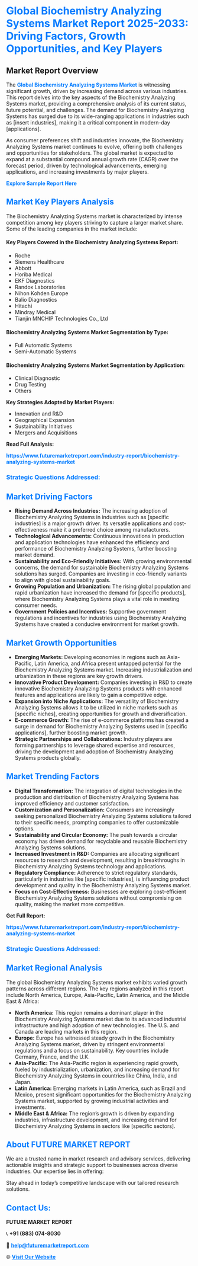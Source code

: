 <h1 style="color: #007BFF;">Global Biochemistry Analyzing Systems Market Report 2025-2033: Driving Factors, Growth Opportunities, and Key Players</h1>

<section id="overview">
<h2>Market Report Overview</h2>
<p>The <a href="https://www.futuremarketreport.com/industry-report/biochemistry-analyzing-systems-market" style="color: #007BFF; text-decoration: none;"><strong>Global Biochemistry Analyzing Systems Market</strong></a> is witnessing significant growth, driven by increasing demand across various industries. This report delves into the key aspects of the Biochemistry Analyzing Systems market, providing a comprehensive analysis of its current status, future potential, and challenges. The demand for Biochemistry Analyzing Systems has surged due to its wide-ranging applications in industries such as [insert industries], making it a critical component in modern-day [applications].</p>
<p>As consumer preferences shift and industries innovate, the Biochemistry Analyzing Systems market continues to evolve, offering both challenges and opportunities for stakeholders. The global market is expected to expand at a substantial compound annual growth rate (CAGR) over the forecast period, driven by technological advancements, emerging applications, and increasing investments by major players.</p>
</section>

<section id="overview">
<p><a href="https://www.futuremarketreport.com/request-sample/reportId=57221" style="color: #007BFF; text-decoration: none;"><strong>Explore Sample Report Here</strong></a></p>
</section>

<section id="key-players">
<h2 style="color: #007BFF;">Market Key Players Analysis</h2>
<p>The Biochemistry Analyzing Systems market is characterized by intense competition among key players striving to capture a larger market share. Some of the leading companies in the market include:</p>
<h4>Key Players Covered in the Biochemistry Analyzing Systems Report:</h4>
<ul><li>Roche</li><li>Siemens Healthcare</li><li>Abbott</li><li>Horiba Medical</li><li>EKF Diagnostics</li><li>Randox Laboratories</li><li>Nihon Kohden Europe</li><li>Balio Diagnostics</li><li>Hitachi</li><li>Mindray Medical</li><li>Tianjin MNCHIP Technologies Co., Ltd</li></ul>
<h4>Biochemistry Analyzing Systems Market Segmentation by Type:</h4>
<ul><li>Full Automatic Systems</li><li>Semi-Automatic Systems</li></ul>

<h4>Biochemistry Analyzing Systems Market Segmentation by Application:</h4>
<ul><li>Clinical Diagnostic</li><li>Drug Testing</li><li>Others</li></ul>
<p><strong>Key Strategies Adopted by Market Players:</strong></p>
<ul>
<li>Innovation and R&D</li>
<li>Geographical Expansion</li>
<li>Sustainability Initiatives</li>
<li>Mergers and Acquisitions</li>
</ul>
</section>

<section>
<p><strong>Read Full Analysis: </strong></p><a href="https://www.futuremarketreport.com/industry-report/biochemistry-analyzing-systems-market" style="color: #007BFF; text-decoration: none;"><strong>https://www.futuremarketreport.com/industry-report/biochemistry-analyzing-systems-market</strong></a>
<h3 style="color: #007BFF;">Strategic Questions Addressed:</h3>
</section>

<section id="driving-factors">
<h2 style="color: #007BFF;">Market Driving Factors</h2>
<ul>
<li><strong>Rising Demand Across Industries:</strong> The increasing adoption of Biochemistry Analyzing Systems in industries such as [specific industries] is a major growth driver. Its versatile applications and cost-effectiveness make it a preferred choice among manufacturers.</li>
<li><strong>Technological Advancements:</strong> Continuous innovations in production and application technologies have enhanced the efficiency and performance of Biochemistry Analyzing Systems, further boosting market demand.</li>
<li><strong>Sustainability and Eco-Friendly Initiatives:</strong> With growing environmental concerns, the demand for sustainable Biochemistry Analyzing Systems solutions has surged. Companies are investing in eco-friendly variants to align with global sustainability goals.</li>
<li><strong>Growing Population and Urbanization:</strong> The rising global population and rapid urbanization have increased the demand for [specific products], where Biochemistry Analyzing Systems plays a vital role in meeting consumer needs.</li>
<li><strong>Government Policies and Incentives:</strong> Supportive government regulations and incentives for industries using Biochemistry Analyzing Systems have created a conducive environment for market growth.</li>
</ul>
</section>

<section id="growth-opportunities">
<h2 style="color: #007BFF;">Market Growth Opportunities</h2>
<ul>
<li><strong>Emerging Markets:</strong> Developing economies in regions such as Asia-Pacific, Latin America, and Africa present untapped potential for the Biochemistry Analyzing Systems market. Increasing industrialization and urbanization in these regions are key growth drivers.</li>
<li><strong>Innovative Product Development:</strong> Companies investing in R&D to create innovative Biochemistry Analyzing Systems products with enhanced features and applications are likely to gain a competitive edge.</li>
<li><strong>Expansion into Niche Applications:</strong> The versatility of Biochemistry Analyzing Systems allows it to be utilized in niche markets such as [specific niches], creating opportunities for growth and diversification.</li>
<li><strong>E-commerce Growth:</strong> The rise of e-commerce platforms has created a surge in demand for Biochemistry Analyzing Systems used in [specific applications], further boosting market growth.</li>
<li><strong>Strategic Partnerships and Collaborations:</strong> Industry players are forming partnerships to leverage shared expertise and resources, driving the development and adoption of Biochemistry Analyzing Systems products globally.</li>
</ul>
</section>

<section id="trending-factors">
<h2 style="color: #007BFF;">Market Trending Factors</h2>
<ul>
<li><strong>Digital Transformation:</strong> The integration of digital technologies in the production and distribution of Biochemistry Analyzing Systems has improved efficiency and customer satisfaction.</li>
<li><strong>Customization and Personalization:</strong> Consumers are increasingly seeking personalized Biochemistry Analyzing Systems solutions tailored to their specific needs, prompting companies to offer customizable options.</li>
<li><strong>Sustainability and Circular Economy:</strong> The push towards a circular economy has driven demand for recyclable and reusable Biochemistry Analyzing Systems solutions.</li>
<li><strong>Increased Investment in R&D:</strong> Companies are allocating significant resources to research and development, resulting in breakthroughs in Biochemistry Analyzing Systems technology and applications.</li>
<li><strong>Regulatory Compliance:</strong> Adherence to strict regulatory standards, particularly in industries like [specific industries], is influencing product development and quality in the Biochemistry Analyzing Systems market.</li>
<li><strong>Focus on Cost-Effectiveness:</strong> Businesses are exploring cost-efficient Biochemistry Analyzing Systems solutions without compromising on quality, making the market more competitive.</li>
</ul>
</section>

<section>
<p><strong>Get Full Report: </strong></p><a href="https://www.futuremarketreport.com/industry-report/biochemistry-analyzing-systems-market" style="color: #007BFF; text-decoration: none;"><strong>https://www.futuremarketreport.com/industry-report/biochemistry-analyzing-systems-market</strong></a>
<h3 style="color: #007BFF;">Strategic Questions Addressed:</h3>
</section>


<section id="regional-analysis">
<h2 style="color: #007BFF;">Market Regional Analysis</h2>
<p>The global Biochemistry Analyzing Systems market exhibits varied growth patterns across different regions. The key regions analyzed in this report include North America, Europe, Asia-Pacific, Latin America, and the Middle East & Africa:</p>
<ul>
<li><strong>North America:</strong> This region remains a dominant player in the Biochemistry Analyzing Systems market due to its advanced industrial infrastructure and high adoption of new technologies. The U.S. and Canada are leading markets in this region.</li>
<li><strong>Europe:</strong> Europe has witnessed steady growth in the Biochemistry Analyzing Systems market, driven by stringent environmental regulations and a focus on sustainability. Key countries include Germany, France, and the U.K.</li>
<li><strong>Asia-Pacific:</strong> The Asia-Pacific region is experiencing rapid growth, fueled by industrialization, urbanization, and increasing demand for Biochemistry Analyzing Systems in countries like China, India, and Japan.</li>
<li><strong>Latin America:</strong> Emerging markets in Latin America, such as Brazil and Mexico, present significant opportunities for the Biochemistry Analyzing Systems market, supported by growing industrial activities and investments.</li>
<li><strong>Middle East & Africa:</strong> The region’s growth is driven by expanding industries, infrastructure development, and increasing demand for Biochemistry Analyzing Systems in sectors like [specific sectors].</li>
</ul>
</section>

<footer>
<h2 style="color: #007BFF;">About FUTURE MARKET REPORT</h2>
<p>We are a trusted name in market research and advisory services, delivering actionable insights and strategic support to businesses across diverse industries. Our expertise lies in offering:</p>

<p>Stay ahead in today’s competitive landscape with our tailored research solutions.</p>

<h2 style="color: #007BFF;">Contact Us:</h2>
<p><strong>FUTURE MARKET REPORT</strong></p>
<p>📞 <strong>+91 (883) 074-8030</strong></p>
<p>📧 <strong><a href="mailto:help@futuremarketreport.com" style="color: #007BFF;">help@futuremarketreport.com</a></strong></p>
<p>🌐 <strong><a href="https://www.futuremarketreport.com/" style="color: #007BFF;">Visit Our Website</a></strong></p>
</footer>